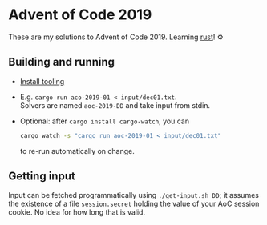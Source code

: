 # Advent of Code 2019

These are my solutions to Advent of Code 2019. Learning [rust](https://rust-lang.org)! ⚙

## Building and running

- [Install tooling](https://www.rust-lang.org/tools/install)

- E.g. `cargo run aco-2019-01 < input/dec01.txt`.  
  Solvers are named `aoc-2019-DD` and take input from stdin.

- Optional: after `cargo install cargo-watch`, you can
  ```sh
  cargo watch -s "cargo run aoc-2019-01 < input/dec01.txt"
  ```
  to re-run automatically on change.

## Getting input

Input can be fetched programmatically using `./get-input.sh DD`; it
assumes the existence of a file `session.secret` holding the value
of your AoC session cookie. No idea for how long that is valid.

